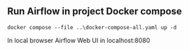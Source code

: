 ## Run Airflow in project Docker compose
```
docker compose --file ..\docker-compose-all.yaml up -d
```

In local browser Airflow Web UI in localhost:8080

